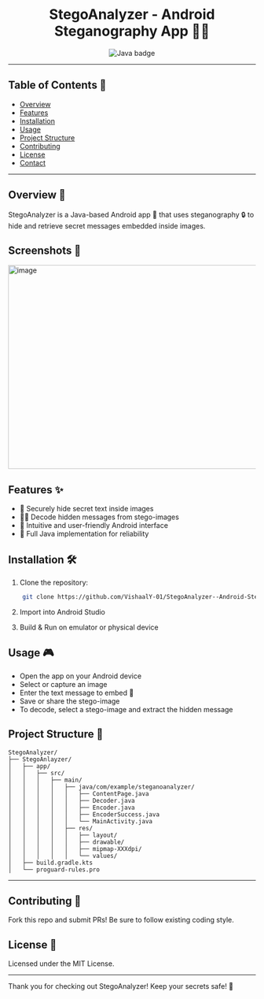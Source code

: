 
<div align="center">  

# StegoAnalyzer - Android Steganography App 🔐📱

<span>
  <img src="https://img.shields.io/badge/Java-100%25-red?style=for-the-badge&logo=java&logoColor=white" alt="Java badge" />
</span>

---

</div>

## Table of Contents 📑

- [Overview](#overview)
- [Features](#features)
- [Installation](#installation)
- [Usage](#usage)
- [Project Structure](#project-structure)
- [Contributing](#contributing)
- [License](#license)
- [Contact](#contact)

---

## Overview 👀

StegoAnalyzer is a Java-based Android app 📱 that uses steganography 🔒 to hide and retrieve secret messages embedded inside images.

## Screenshots 📜

<img align="center" width="1132" height="414" alt="image" src="https://github.com/user-attachments/assets/87d044b2-1830-4204-ab9e-d93c333bf2e1" />

## Features ✨

- 🔐 Securely hide secret text inside images
- 🕵️‍♂️ Decode hidden messages from stego-images
- 🎨 Intuitive and user-friendly Android interface
- 🚀 Full Java implementation for reliability

## Installation 🛠️

1. Clone the repository:

```bash
    git clone https://github.com/VishaalY-01/StegoAnalyzer--Android-Steganography-App-.git
```

2. Import into Android Studio

3. Build & Run on emulator or physical device

## Usage 🎮

- Open the app on your Android device
- Select or capture an image
- Enter the text message to embed 🔡
- Save or share the stego-image
- To decode, select a stego-image and extract the hidden message

## Project Structure 📂

```
StegoAnalyzer/
├── StegoAnlayzer/
│   ├── app/
│   │   ├── src/
│   │   │   ├── main/
│   │   │   │   ├── java/com/example/steganoanalyzer/
│   │   │   │   │   ├── ContentPage.java
│   │   │   │   │   ├── Decoder.java
│   │   │   │   │   ├── Encoder.java
│   │   │   │   │   ├── EncoderSuccess.java
│   │   │   │   │   └── MainActivity.java
│   │   │   │   ├── res/
│   │   │   │   │   ├── layout/
│   │   │   │   │   ├── drawable/
│   │   │   │   │   ├── mipmap-XXXdpi/
│   │   │   │   │   └── values/
│   ├── build.gradle.kts
│   └── proguard-rules.pro
```

---

## Contributing 🤝

Fork this repo and submit PRs! Be sure to follow existing coding style.

## License 📜

Licensed under the MIT License.

---


Thank you for checking out StegoAnalyzer! Keep your secrets safe! 🔏

